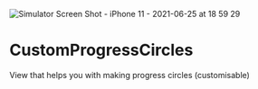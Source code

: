 ![Simulator Screen Shot - iPhone 11 - 2021-06-25 at 18 59 29](https://user-images.githubusercontent.com/70097288/123452896-8d512880-d5e7-11eb-8696-88f829d4d022.png)
# CustomProgressCircles
View that helps you with making progress circles (customisable)
